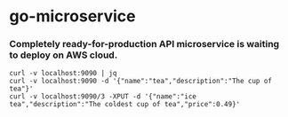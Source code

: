 # go-microservice

### Completely ready-for-production API microservice is waiting to deploy on AWS cloud.

```
curl -v localhost:9090 | jq
curl -v localhost:9090 -d '{"name":"tea","description":"The cup of tea"}'
curl -v localhost:9090/3 -XPUT -d '{"name":"ice tea","description":"The coldest cup of tea","price":0.49}'
```
